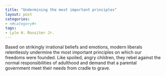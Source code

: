```yaml
---
title: "Undermining the most important principles"
layout: post
categories:
- <#category#>
tags:
- Lyle H. Rossiter Jr.
---
```


Based on strikingly irrational beliefs and emotions, modern liberals relentlessly undermine the most important principles on which our freedoms were founded. Like spoiled, angry children, they rebel against the normal responsibilities of adulthood and demand that a parental government meet their needs from cradle to grave.

